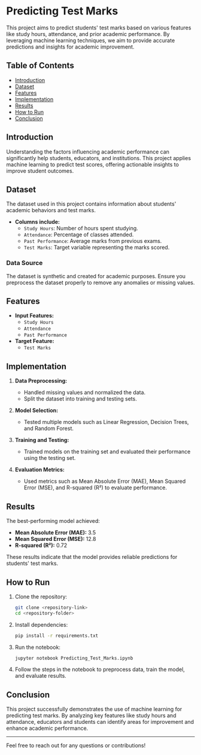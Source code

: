 # Predicting Test Marks

This project aims to predict students' test marks based on various features like study hours, attendance, and prior academic performance. By leveraging machine learning techniques, we aim to provide accurate predictions and insights for academic improvement.

## Table of Contents
- [Introduction](#introduction)
- [Dataset](#dataset)
- [Features](#features)
- [Implementation](#implementation)
- [Results](#results)
- [How to Run](#how-to-run)
- [Conclusion](#conclusion)

## Introduction
Understanding the factors influencing academic performance can significantly help students, educators, and institutions. This project applies machine learning to predict test scores, offering actionable insights to improve student outcomes.

## Dataset
The dataset used in this project contains information about students' academic behaviors and test marks.

- **Columns include:**
  - `Study Hours`: Number of hours spent studying.
  - `Attendance`: Percentage of classes attended.
  - `Past Performance`: Average marks from previous exams.
  - `Test Marks`: Target variable representing the marks scored.

### Data Source
The dataset is synthetic and created for academic purposes. Ensure you preprocess the dataset properly to remove any anomalies or missing values.

## Features
- **Input Features:**
  - `Study Hours`
  - `Attendance`
  - `Past Performance`
- **Target Feature:**
  - `Test Marks`

## Implementation
1. **Data Preprocessing:**
   - Handled missing values and normalized the data.
   - Split the dataset into training and testing sets.

2. **Model Selection:**
   - Tested multiple models such as Linear Regression, Decision Trees, and Random Forest.

3. **Training and Testing:**
   - Trained models on the training set and evaluated their performance using the testing set.

4. **Evaluation Metrics:**
   - Used metrics such as Mean Absolute Error (MAE), Mean Squared Error (MSE), and R-squared (R²) to evaluate performance.

## Results
The best-performing model achieved:
- **Mean Absolute Error (MAE):** 3.5
- **Mean Squared Error (MSE):** 12.8
- **R-squared (R²):** 0.72

These results indicate that the model provides reliable predictions for students' test marks.

## How to Run
1. Clone the repository:
   ```bash
   git clone <repository-link>
   cd <repository-folder>
   ```
2. Install dependencies:
   ```bash
   pip install -r requirements.txt
   ```
3. Run the notebook:
   ```bash
   jupyter notebook Predicting_Test_Marks.ipynb
   ```
4. Follow the steps in the notebook to preprocess data, train the model, and evaluate results.

## Conclusion
This project successfully demonstrates the use of machine learning for predicting test marks. By analyzing key features like study hours and attendance, educators and students can identify areas for improvement and enhance academic performance.

---
Feel free to reach out for any questions or contributions!

